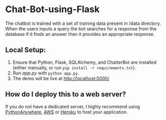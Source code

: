 # Chat-Bot-using-Flask
The chatbot is trained with a set of training data present in /data directory. When the users inputs a query the bot searches for a response from the database if it finds an answer then it provides an appropriate response. 

## Local Setup:
 1. Ensure that Python, Flask, SQLAlchemy, and ChatterBot are installed (either manually, or run `pip install -r requirements.txt`).
 2. Run *app.py* with `python app.py`.
 3. The demo will be live at [http://localhost:5000/](http://localhost:5000/)

## How do I deploy this to a web server?
If you do not have a dedicated server, I highly recommend using [PythonAnywhere](https://www.pythonanywhere.com/), [AWS](https://aws.amazon.com/getting-started/projects/deploy-python-application/) or [Heroku](https://devcenter.heroku.com/articles/getting-started-with-python#introduction) to host your application.

